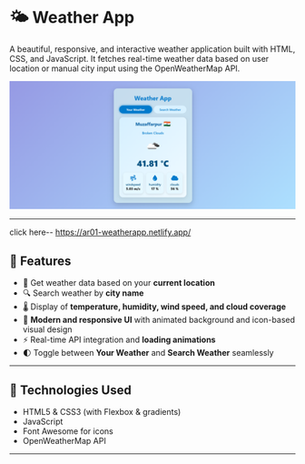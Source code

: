 # 🌤️ Weather App

A beautiful, responsive, and interactive weather application built with HTML, CSS, and JavaScript. It fetches real-time weather data based on user location or manual city input using the OpenWeatherMap API.

![alt text](image.png)

---
click here-- https://ar01-weatherapp.netlify.app/
## 🔧 Features

- 📍 Get weather data based on your **current location**
- 🔍 Search weather by **city name**
- 🌡️ Display of **temperature, humidity, wind speed, and cloud coverage**
- 🎨 **Modern and responsive UI** with animated background and icon-based visual design
- ⚡ Real-time API integration and **loading animations**
- 🌓 Toggle between **Your Weather** and **Search Weather** seamlessly

---

## 🚀 Technologies Used

- HTML5 & CSS3 (with Flexbox & gradients)
- JavaScript
- Font Awesome for icons
- OpenWeatherMap API

---


